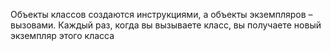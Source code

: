 Объекты классов создаются инструкциями, а объекты экземпляров – вызовами. Каждый раз, когда вы вызываете класс, вы получаете новый экземпляр этого класса